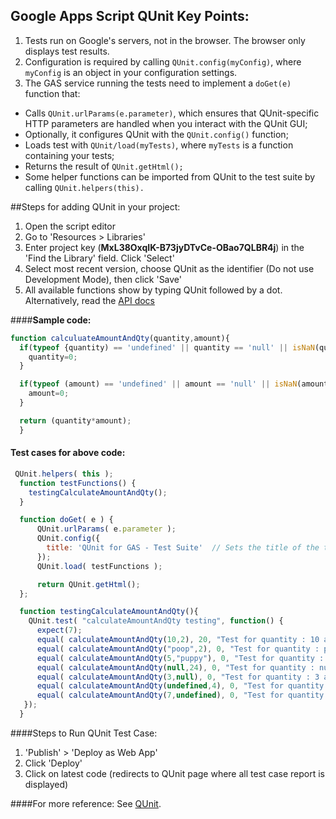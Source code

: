 ## Google Apps Script QUnit Key Points:
1. Tests run on Google's servers, not in the browser. The browser only displays test results.
2. Configuration is required by calling `QUnit.config(myConfig)`, where `myConfig` is an object in your configuration settings.
3. The GAS service running the tests need to implement a `doGet(e)` function that:
  * Calls `QUnit.urlParams(e.parameter)`, which ensures that QUnit-specific HTTP parameters are handled when you interact with the QUnit GUI;
  * Optionally, it configures QUnit with the `QUnit.config()` function;
  * Loads test with `QUnit/load(myTests)`, where `myTests` is a function containing your tests;
  * Returns the result of `QUnit.getHtml();`
  * Some helper functions can be imported from QUnit to the test suite by calling `QUnit.helpers(this).`

##Steps for adding QUnit in your project:
1. Open the script editor
2. Go to 'Resources > Libraries'
3. Enter project key (**MxL38OxqIK-B73jyDTvCe-OBao7QLBR4j**) in the 'Find the Library' field. Click 'Select'
4. Select most recent version, choose QUnit as the identifier (Do not use Development Mode), then click 'Save'
5. All available functions show by typing QUnit followed by a dot. Alternatively, read the [API docs](https://script.google.com/macros/library/versions/d/MxL38OxqIK-B73jyDTvCe-OBao7QLBR4j)

####**Sample code:**
```javascript
function calculuateAmountAndQty(quantity,amount){
  if(typeof {quantity) == 'undefined' || quantity == 'null' || isNaN(quantity)) {
    quantity=0;
  }

  if(typeof (amount) == 'undefined' || amount == 'null' || isNaN(amount)) {
    amount=0;
  }

  return (quantity*amount);
  }
```
#### Test cases for above code:
```javascript
 QUnit.helpers( this );
  function testFunctions() {
    testingCalculateAmountAndQty();
  }

  function doGet( e ) {
      QUnit.urlParams( e.parameter );
      QUnit.config({
        title: 'QUnit for GAS - Test Suite'  // Sets the title of the test page
      });
      QUnit.load( testFunctions );

      return QUnit.getHtml();
  };

  function testingCalculateAmountAndQty(){
    QUnit.test( "calculateAmountAndQty testing", function() {
      expect(7);
      equal( calculateAmountAndQty(10,2), 20, "Test for quantity : 10 and amount : 2 so output is 20" );
      equal( calculateAmountAndQty("poop",2), 0, "Test for quantity : poop and amount : 2 so output is 0" );
      equal( calculateAmountAndQty(5,"puppy"), 0, "Test for quantity : 5 and amount : puppy so output is 0" );
      equal( calculateAmountAndQty(null,24), 0, "Test for quantity : null and amount : 24 so output is 0" );
      equal( calculateAmountAndQty(3,null), 0, "Test for quantity : 3 and amount : null so output is 0" );
      equal( calculateAmountAndQty(undefined,4), 0, "Test for quantity : undefined and amount : 4 so output is 0" );
      equal( calculateAmountAndQty(7,undefined), 0, "Test for quantity : 7 and amount : undefined so output is 0" );
   });
  }
```

####Steps to Run QUnit Test Case:
1. 'Publish' > 'Deploy as Web App'
2. Click 'Deploy'
3. Click on latest code (redirects to QUnit page where all test case report is displayed)


####For more reference:
See [QUnit](https://qunitjs.com).
